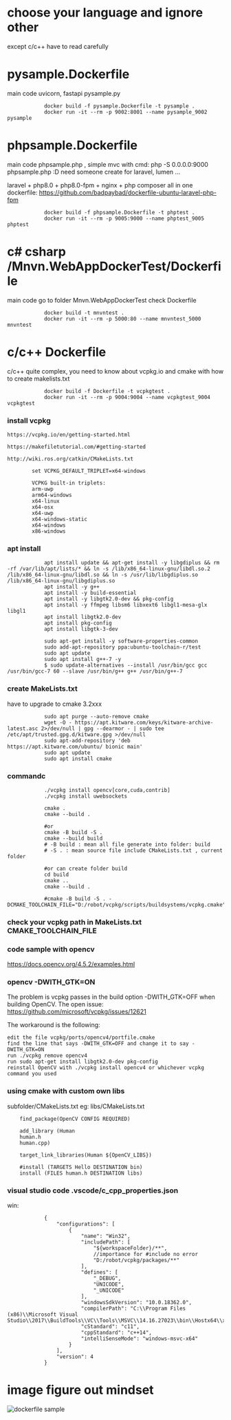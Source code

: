 # choose your language and ignore other

except c/c++ have to read carefully 

# pysample.Dockerfile

main code uvicorn, fastapi pysample.py 

				docker build -f pysample.Dockerfile -t pysample .
				docker run -it --rm -p 9002:8001 --name pysample_9002 pysample

# phpsample.Dockerfile

main code phpsample.php , simple mvc with cmd: php -S 0.0.0.0:9000 phpsample.php :D 
need someone create for laravel, lumen ...

laravel + php8.0 + php8.0-fpm + nginx + php composer all in one dockerfile: https://github.com/badpaybad/dockerfile-ubuntu-laravel-php-fpm


				docker build -f phpsample.Dockerfile -t phptest .
				docker run -it --rm -p 9005:9000 --name phptest_9005 phptest 


# c# csharp /Mnvn.WebAppDockerTest/Dockerfile

main code go to folder Mnvn.WebAppDockerTest check Dockerfile

				docker build -t mnvntest .
				docker run -it --rm -p 5000:80 --name mnvntest_5000 mnvntest


# c/c++ Dockerfile

c/c++ quite complex, you need to know about vcpkg.io and cmake with how to create makelists.txt

				docker build -f Dockerfile -t vcpkgtest .
				docker run -it --rm -p 9004:9004 --name vcpkgtest_9004 vcpkgtest 

### install vcpkg
	https://vcpkg.io/en/getting-started.html

	https://makefiletutorial.com/#getting-started

	http://wiki.ros.org/catkin/CMakeLists.txt

			set VCPKG_DEFAULT_TRIPLET=x64-windows

			VCPKG built-in triplets:
			arm-uwp
			arm64-windows
			x64-linux
			x64-osx
			x64-uwp
			x64-windows-static
			x64-windows
			x86-windows

### apt install

				apt install update && apt-get install -y libgdiplus && rm -rf /var/lib/apt/lists/* && ln -s /lib/x86_64-linux-gnu/libdl.so.2 /lib/x86_64-linux-gnu/libdl.so && ln -s /usr/lib/libgdiplus.so /lib/x86_64-linux-gnu/libgdiplus.so
				apt install -y g++
				apt install -y build-essential
				apt install -y libgtk2.0-dev && pkg-config
				apt install -y ffmpeg libsm6 libxext6 libgl1-mesa-glx libgl1
				apt install libgtk2.0-dev
				apt install pkg-config
				apt install libgtk-3-dev

				sudo apt-get install -y software-properties-common
				sudo add-apt-repository ppa:ubuntu-toolchain-r/test
				sudo apt update
				sudo apt install g++-7 -y
				$ sudo update-alternatives --install /usr/bin/gcc gcc /usr/bin/gcc-7 60 --slave /usr/bin/g++ g++ /usr/bin/g++-7
### create MakeLists.txt

have to upgrade to cmake 3.2xxx

				sudo apt purge --auto-remove cmake
				wget -O - https://apt.kitware.com/keys/kitware-archive-latest.asc 2>/dev/null | gpg --dearmor - | sudo tee /etc/apt/trusted.gpg.d/kitware.gpg >/dev/null
				sudo apt-add-repository 'deb https://apt.kitware.com/ubuntu/ bionic main'
				sudo apt update
				sudo apt install cmake

### commandc

				./vcpkg install opencv[core,cuda,contrib]
				./vcpkg install uwebsockets

				cmake . 
				cmake --build .

				#or 
				cmake -B build -S .
				cmake --build build
				# -B build : mean all file generate into folder: build 
				# -S . : mean source file include CMakeLists.txt , current folder

				#or can create folder build
				cd build
				cmake ..
				cmake --build .

				#cmake -B build -S . -DCMAKE_TOOLCHAIN_FILE="D:/robot/vcpkg/scripts/buildsystems/vcpkg.cmake"
### check your vcpkg path in MakeLists.txt CMAKE_TOOLCHAIN_FILE


### code sample with opencv

https://docs.opencv.org/4.5.2/examples.html

### opencv -DWITH_GTK=ON

The problem is vcpkg passes in the build option -DWITH_GTK=OFF when building OpenCV. The open issue: https://github.com/microsoft/vcpkg/issues/12621

The workaround is the following:

    edit the file vcpkg/ports/opencv4/portfile.cmake
    find the line that says -DWITH_GTK=OFF and change it to say -DWITH_GTK=ON
    run ./vcpkg remove opencv4
    run sudo apt-get install libgtk2.0-dev pkg-config
    reinstall OpenCV with ./vcpkg install opencv4 or whichever vcpkg command you used

### using cmake with custom own libs

subfolder/CMakeLists.txt eg: libs/CMakeLists.txt

		find_package(OpenCV CONFIG REQUIRED)

		add_library (Human 
		human.h
		human.cpp)

		target_link_libraries(Human ${OpenCV_LIBS})

		#install (TARGETS Hello DESTINATION bin)
		install (FILES human.h DESTINATION libs)

### visual studio code .vscode/c_cpp_properties.json
win:

				{
					"configurations": [
						{
							"name": "Win32",
							"includePath": [
								"${workspaceFolder}/**",
								//importance for #include no error
								"D:/robot/vcpkg/packages/**"
							],
							"defines": [
								"_DEBUG",
								"UNICODE",
								"_UNICODE"
							],
							"windowsSdkVersion": "10.0.18362.0",
							"compilerPath": "C:\\Program Files (x86)\\Microsoft Visual Studio\\2017\\BuildTools\\VC\\Tools\\MSVC\\14.16.27023\\bin\\Hostx64\\x64\\cl.exe",
							"cStandard": "c11",
							"cppStandard": "c++14",
							"intelliSenseMode": "windows-msvc-x64"
						}
					],
					"version": 4
				}
				
# image figure out mindset

![dockerfile sample](https://user-images.githubusercontent.com/6204507/134214584-791ca0ca-c85c-44b1-b7c5-a1e1c371eacb.jpg)
